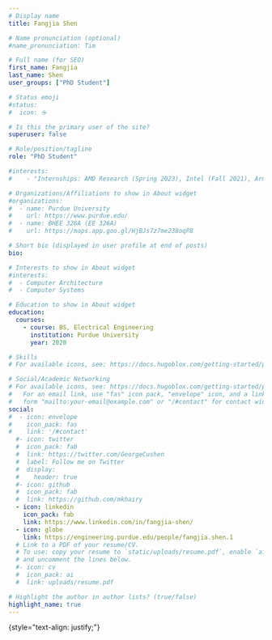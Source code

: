 ```yaml
---
# Display name
title: Fangjia Shen

# Name pronunciation (optional)
#name_pronunciation: Tim

# Full name (for SEO)
first_name: Fangjia
last_name: Shen
user_groups: ["PhD Student"]

# Status emoji
#status:
#  icon: ☕️

# Is this the primary user of the site?
superuser: false

# Role/position/tagline
role: "PhD Student"

#interests:
#    - "Internships: AMD Research (Spring 2023), Intel (Fall 2021), Arm  (Summer 2019)"

# Organizations/Affiliations to show in About widget
#organizations:
#  - name: Purdue University
#    url: https://www.purdue.edu/
#  - name: BHEE 326A (EE 326A)
#    url: https://maps.app.goo.gl/HjBJs7z7me238oqP8

# Short bio (displayed in user profile at end of posts)
bio: 

# Interests to show in About widget
#interests:
#  - Computer Architecture
#  - Computer Systems

# Education to show in About widget
education:
  courses:
    - course: BS, Electrical Engineering
      institution: Purdue University
      year: 2020

# Skills
# For available icons, see: https://docs.hugoblox.com/getting-started/page-builder/#icons

# Social/Academic Networking
# For available icons, see: https://docs.hugoblox.com/getting-started/page-builder/#icons
#   For an email link, use "fas" icon pack, "envelope" icon, and a link in the
#   form "mailto:your-email@example.com" or "/#contact" for contact widget.
social:
#  - icon: envelope
#    icon_pack: fas
#    link: '/#contact'
  #- icon: twitter
  #  icon_pack: fab
  #  link: https://twitter.com/GeorgeCushen
  #  label: Follow me on Twitter
  #  display:
  #    header: true
  #- icon: github
  #  icon_pack: fab
  #  link: https://github.com/mkhairy
  - icon: linkedin
    icon_pack: fab
    link: https://www.linkedin.com/in/fangjia-shen/
  - icon: globe
    link: https://engineering.purdue.edu/people/fangjia.shen.1
  # Link to a PDF of your resume/CV.
  # To use: copy your resume to `static/uploads/resume.pdf`, enable `ai` icons in `params.yaml`,
  # and uncomment the lines below.
  #- icon: cv
  #  icon_pack: ai
  #  link: uploads/resume.pdf

# Highlight the author in author lists? (true/false)
highlight_name: true
---
```


{style="text-align: justify;"}

